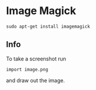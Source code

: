 # Image Magick

```shell
sudo apt-get install imagemagick
```

## Info
To take a screenshot run
```shell
import image.png
```
and draw out the image.
